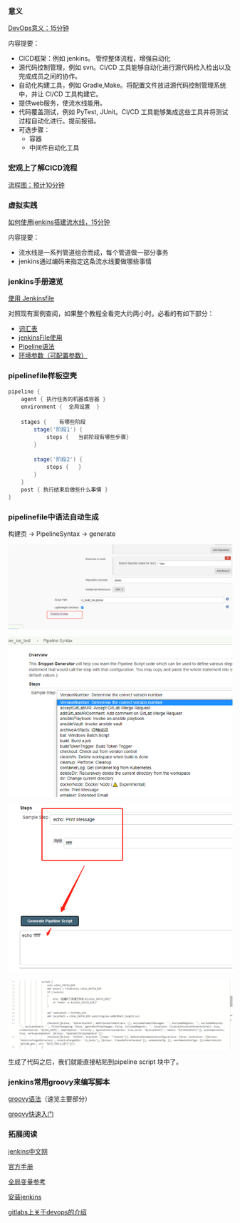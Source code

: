### **意义**

[DevOps意义：15分钟](https://linux.cn/article-11307-1.html)

内容提要：

- CICD框架：例如 jenkins。 管控整体流程，增强自动化
- 源代码控制管理，例如 svn。CI/CD 工具能够自动化进行源代码检入检出以及完成成员之间的协作。
- 自动化构建工具，例如 Gradle,Make。将配置文件放进源代码控制管理系统中，并让 CI/CD 工具构建它。
- 提供web服务，使流水线能用。
- 代码覆盖测试，例如 PyTest, JUnit。CI/CD 工具能够集成这些工具并将测试过程自动化进行。提前报错。
- 可选步骤：
  - 容器
  - 中间件自动化工具

### **宏观上了解CICD流程**

[流程图：预计10分钟](https://blog.csdn.net/duanlei123456/article/details/87454053?utm_medium=distribute.pc_relevant.none-task-blog-searchFromBaidu-5.control&depth_1-utm_source=distribute.pc_relevant.none-task-blog-searchFromBaidu-5.control)

### **虚拟实践**

[如何使用jenkins搭建流水线，15分钟](https://zhuanlan.zhihu.com/p/90612874)

内容提要：

- 流水线是一系列管道组合而成，每个管道做一部分事务
- jenkins通过编码来指定这条流水线要做哪些事情

### **jenkins手册速览**

[使用 Jenkinsfile](https://www.jenkins.io/zh/doc/book/pipeline/jenkinsfile/)

对照现有案例查阅，如果整个教程全看完大约两小时。必看的有如下部分：

- [词汇表](https://www.w3cschool.cn/jenkins/jenkins-m5cv28qt.html)
- [jenkinsFile使用](https://www.w3cschool.cn/jenkins/jenkins-qc8a28op.html)
- [Pipeline语法](https://www.w3cschool.cn/jenkins/jenkins-jg9528pb.html)
- [环境参数（可配置参数）](https://www.w3cschool.cn/jenkins/jenkins-w9ga28n8.html)

### **pipelinefile样板空壳**

```groovy
pipeline {
    agent { 执行任务的机器或容器 }
    environment {  全局设置  }
    
    stages {    有哪些阶段
        stage('阶段1') {
            steps {   当前阶段有哪些步骤}
        }
        
        stage('阶段2') {
            steps {   }
        }
    }
    post { 执行结束后做些什么事情 }  
}
```

### **pipelinefile中语法自动生成**

构建页 -> PipelineSyntax -> generate

![img](img/pipeline语法生成1.png)

![img](img/pipeline语法生成2.png)

![img](img/pipeline语法生成3.png)

![img](img/pipeline语法生成4.png)

生成了代码之后，我们就能直接粘贴到pipeline script 块中了。

### **jenkins常用groovy来编写脚本**

[groovy语法](https://www.w3cschool.cn/groovy/groovy_if_statement.html)（速览主要部分）

[groovy快速入门](https://www.jianshu.com/p/5d30f1443aa6)

### **拓展阅读**

[jenkins中文网](http://www.jenkins.org.cn/category/install)

[官方手册](https://www.jenkins.io/doc/book/pipeline/)

[全局变量参考](http://jenkins.yoozoo.com/view/产品技术中心/job/umt_developer_ios_test/pipeline-syntax/globals)

[安装jenkins](https://blog.csdn.net/qq_37138756/article/details/103559827)

[gitlabs上关于devops的介绍](https://gitlab.uuzu.com/help/topics/autodevops/index.md)